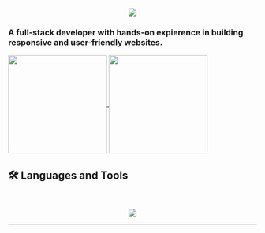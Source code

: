 <h1 align="center">
    <img src="https://readme-typing-svg.herokuapp.com/?font=Inter&size=48&center=true&vCenter=true&width=500&height=70&color=4493F8&duration=4000&lines=Hi+There!+👋;+I'm+Arkadiusz+Kuska!;" />
</h1>

### A full-stack developer with hands-on expierence in building responsive and user-friendly websites.

<a href="https://github.com/anuraghazra/github-readme-stats">
  <img height=200 align="center" src="https://github-readme-stats.vercel.app/api?username=arogoat" />
</a>
<a href="https://github.com/anuraghazra/convoychat">
  <img height=200 align="center" src="https://github-readme-stats.vercel.app/api/top-langs?username=arogoat&layout=compact&langs_count=8&card_width=200" />
</a>


## 🛠️ Languages and Tools

<br>

<p align="center">
  <img src="https://skillicons.dev/icons?i=html,css,php,js,python," />
</p>

<hr>
